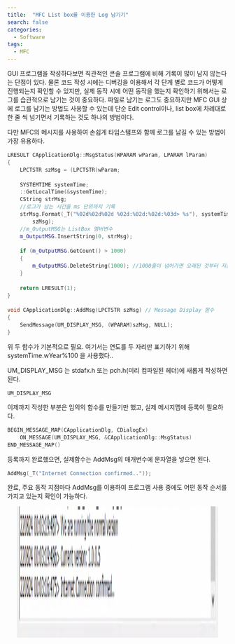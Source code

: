 ```yaml
---
title:  "MFC List box를 이용한 Log 남기기"
search: false
categories: 
  - Software
tags:
  - MFC
---
```

GUI 프로그램을 작성하다보면 직관적인 콘솔 프로그램에 비해 기록이 많이 남지 않는다는 단점이 있다. 물론 코드 작성 시에는 디버깅을 이용해서 각 단계 별로 코드가 어떻게 진행되는지 확인할 수 있지만, 실제 동작 시에 어떤 동작을 했는지 확인하기 위해서는 로그를 습관적으로 남기는 것이 중요하다. 파일로 남기는 로그도 중요하지만 MFC GUI 상에 로그를 남기는 방법도 사용할 수 있는데 단순 Edit control이나, list box에 차례대로 한 줄 씩 넘기면서 기록하는 것도 하나의 방법이다.

다만 MFC의 메시지를 사용하여 손쉽게 타임스탬프와 함께 로그를 남길 수 있는 방법이 가장 유용하다.

```c++
LRESULT CApplicationDlg::MsgStatus(WPARAM wParam, LPARAM lParam)
{
	LPCTSTR szMsg = (LPCTSTR)wParam;

	SYSTEMTIME systemTime;
	::GetLocalTime(&systemTime);
	CString strMsg;
	//로그가 남는 시간을 ms 단위까지 기록
	strMsg.Format(_T("%02d%02d%02d %02d:%02d:%02d:%03d> %s"), systemTime.wYear % 100, systemTime.wMonth, systemTime.wDay, systemTime.wHour, systemTime.wMinute, systemTime.wSecond, systemTime.wMilliseconds,
		szMsg);
	//m_OutputMSG는 ListBox 멤버변수
	m_OutputMSG.InsertString(0, strMsg);

	if (m_OutputMSG.GetCount() > 1000)
	{
		m_OutputMSG.DeleteString(1000); //1000줄이 넘어가면 오래된 것부터 지운다
	}

	return LRESULT(1);
}

void CApplicationDlg::AddMsg(LPCTSTR szMsg) // Message Display 함수
{
	SendMessage(UM_DISPLAY_MSG, (WPARAM)szMsg, NULL);
}

```

위 두 함수가 기본적으로 필요. 여기서는 연도를 두 자리만 표기하기 위해 systemTime.wYear%100 을 사용했다..

UM_DISPLAY_MSG 는 stdafx.h 또는 pch.h(미리 컴파일된 헤더)에 새롭게 작성하면 된다.
```++
UM_DISPLAY_MSG
```

이제까지 작성한 부분은 임의의 함수를 만들기만 했고, 실제 메시지맵에 등록이 필요하다.
```c++
BEGIN_MESSAGE_MAP(CApplicationDlg, CDialogEx)
	ON_MESSAGE(UM_DISPLAY_MSG, &CApplicationDlg::MsgStatus)
END_MESSAGE_MAP()
```

등록까지 완료했으면, 실제함수는 AddMsg의 매개변수에 문자열을 넣으면 된다.
~~~c++
AddMsg(_T("Internet Connection confirmed.."));
~~~


완료, 주요 동작 지점마다 AddMsg를 이용하여 프로그램 사용 중에도 어떤 동작 순서를 가지고 있는지 확인이 가능하다.

<p align="center">
	<img width="460" height="300" data-action="zoom" src= "/assets/MyImages/2022-08-24(1).png" >
</p>
